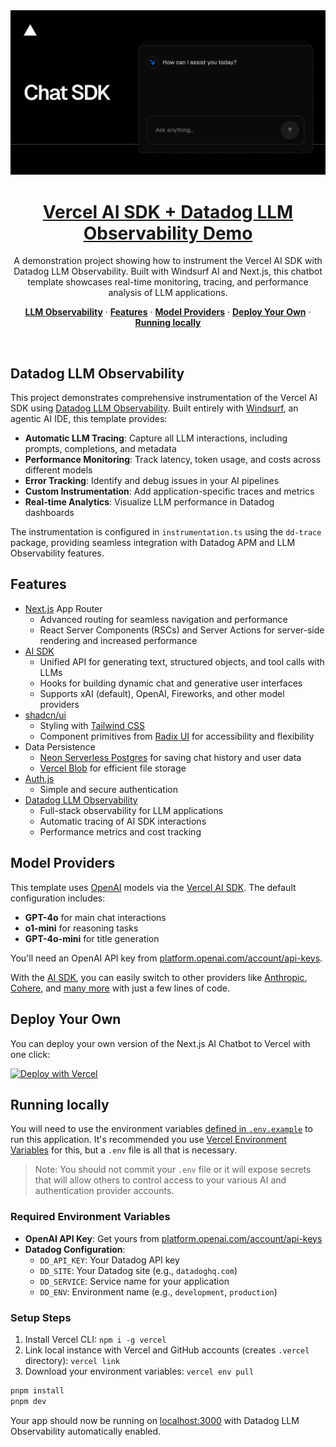 <a href="https://chat.vercel.ai/">
  <img alt="Next.js 14 and App Router-ready AI chatbot." src="app/(chat)/opengraph-image.png">
  <h1 align="center">Vercel AI SDK + Datadog LLM Observability Demo</h1>
</a>

<p align="center">
    A demonstration project showing how to instrument the Vercel AI SDK with Datadog LLM Observability. Built with Windsurf AI and Next.js, this chatbot template showcases real-time monitoring, tracing, and performance analysis of LLM applications.
</p>

<p align="center">
  <a href="#datadog-llm-observability"><strong>LLM Observability</strong></a> ·
  <a href="#features"><strong>Features</strong></a> ·
  <a href="#model-providers"><strong>Model Providers</strong></a> ·
  <a href="#deploy-your-own"><strong>Deploy Your Own</strong></a> ·
  <a href="#running-locally"><strong>Running locally</strong></a>
</p>
<br/>

## Datadog LLM Observability

This project demonstrates comprehensive instrumentation of the Vercel AI SDK using [Datadog LLM Observability](https://docs.datadoghq.com/llm_observability/). Built entirely with [Windsurf](https://codeium.com/windsurf), an agentic AI IDE, this template provides:

- **Automatic LLM Tracing**: Capture all LLM interactions, including prompts, completions, and metadata
- **Performance Monitoring**: Track latency, token usage, and costs across different models
- **Error Tracking**: Identify and debug issues in your AI pipelines
- **Custom Instrumentation**: Add application-specific traces and metrics
- **Real-time Analytics**: Visualize LLM performance in Datadog dashboards

The instrumentation is configured in `instrumentation.ts` using the `dd-trace` package, providing seamless integration with Datadog APM and LLM Observability features.

## Features

- [Next.js](https://nextjs.org) App Router
  - Advanced routing for seamless navigation and performance
  - React Server Components (RSCs) and Server Actions for server-side rendering and increased performance
- [AI SDK](https://ai-sdk.dev/docs/introduction)
  - Unified API for generating text, structured objects, and tool calls with LLMs
  - Hooks for building dynamic chat and generative user interfaces
  - Supports xAI (default), OpenAI, Fireworks, and other model providers
- [shadcn/ui](https://ui.shadcn.com)
  - Styling with [Tailwind CSS](https://tailwindcss.com)
  - Component primitives from [Radix UI](https://radix-ui.com) for accessibility and flexibility
- Data Persistence
  - [Neon Serverless Postgres](https://vercel.com/marketplace/neon) for saving chat history and user data
  - [Vercel Blob](https://vercel.com/storage/blob) for efficient file storage
- [Auth.js](https://authjs.dev)
  - Simple and secure authentication
- [Datadog LLM Observability](https://docs.datadoghq.com/llm_observability/)
  - Full-stack observability for LLM applications
  - Automatic tracing of AI SDK interactions
  - Performance metrics and cost tracking

## Model Providers

This template uses [OpenAI](https://openai.com) models via the [Vercel AI SDK](https://ai-sdk.dev/docs/introduction). The default configuration includes:

- **GPT-4o** for main chat interactions
- **o1-mini** for reasoning tasks
- **GPT-4o-mini** for title generation

You'll need an OpenAI API key from [platform.openai.com/account/api-keys](https://platform.openai.com/account/api-keys).

With the [AI SDK](https://ai-sdk.dev/docs/introduction), you can easily switch to other providers like [Anthropic](https://anthropic.com), [Cohere](https://cohere.com/), and [many more](https://ai-sdk.dev/providers/ai-sdk-providers) with just a few lines of code.

## Deploy Your Own

You can deploy your own version of the Next.js AI Chatbot to Vercel with one click:

[![Deploy with Vercel](https://vercel.com/button)](https://vercel.com/templates/next.js/nextjs-ai-chatbot)

## Running locally

You will need to use the environment variables [defined in `.env.example`](.env.example) to run this application. It's recommended you use [Vercel Environment Variables](https://vercel.com/docs/projects/environment-variables) for this, but a `.env` file is all that is necessary.

> Note: You should not commit your `.env` file or it will expose secrets that will allow others to control access to your various AI and authentication provider accounts.

### Required Environment Variables

- **OpenAI API Key**: Get yours from [platform.openai.com/account/api-keys](https://platform.openai.com/account/api-keys)
- **Datadog Configuration**:
  - `DD_API_KEY`: Your Datadog API key
  - `DD_SITE`: Your Datadog site (e.g., `datadoghq.com`)
  - `DD_SERVICE`: Service name for your application
  - `DD_ENV`: Environment name (e.g., `development`, `production`)

### Setup Steps

1. Install Vercel CLI: `npm i -g vercel`
2. Link local instance with Vercel and GitHub accounts (creates `.vercel` directory): `vercel link`
3. Download your environment variables: `vercel env pull`

```bash
pnpm install
pnpm dev
```

Your app should now be running on [localhost:3000](http://localhost:3000) with Datadog LLM Observability automatically enabled.
